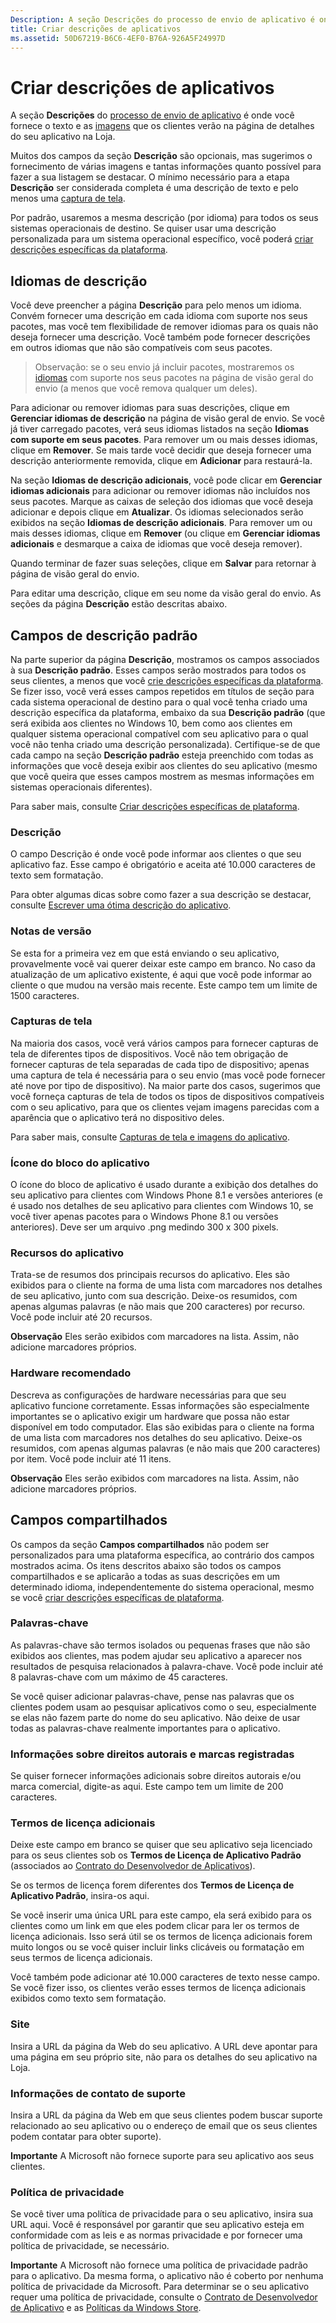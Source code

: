 ```yaml
---
Description: A seção Descrições do processo de envio de aplicativo é onde você fornece o texto e as imagens que os clientes verão na página de detalhes do seu aplicativo na Loja.
title: Criar descrições de aplicativos
ms.assetid: 50D67219-B6C6-4EF0-B76A-926A5F24997D
---
```


# Criar descrições de aplicativos


A seção **Descrições** do [processo de envio de aplicativo](app-submissions.md) é onde você fornece o texto e as [imagens](app-screenshots-and-images.md) que os clientes verão na página de detalhes do seu aplicativo na Loja.

Muitos dos campos da seção **Descrição** são opcionais, mas sugerimos o fornecimento de várias imagens e tantas informações quanto possível para fazer a sua listagem se destacar. O mínimo necessário para a etapa **Descrição** ser considerada completa é uma descrição de texto e pelo menos uma [captura de tela](app-screenshots-and-images.md).

Por padrão, usaremos a mesma descrição (por idioma) para todos os seus sistemas operacionais de destino. Se quiser usar uma descrição personalizada para um sistema operacional específico, você poderá [criar descrições específicas da plataforma](create-platform-specific-descriptions.md).

## Idiomas de descrição

Você deve preencher a página **Descrição** para pelo menos um idioma. Convém fornecer uma descrição em cada idioma com suporte nos seus pacotes, mas você tem flexibilidade de remover idiomas para os quais não deseja fornecer uma descrição. Você também pode fornecer descrições em outros idiomas que não são compatíveis com seus pacotes.

> Observação: se o seu envio já incluir pacotes, mostraremos os [idiomas](supported-languages.md) com suporte nos seus pacotes na página de visão geral do envio (a menos que você remova qualquer um deles).

Para adicionar ou remover idiomas para suas descrições, clique em **Gerenciar idiomas de descrição** na página de visão geral de envio. Se você já tiver carregado pacotes, verá seus idiomas listados na seção **Idiomas com suporte em seus pacotes**. Para remover um ou mais desses idiomas, clique em **Remover**. Se mais tarde você decidir que deseja fornecer uma descrição anteriormente removida, clique em **Adicionar** para restaurá-la.

Na seção **Idiomas de descrição adicionais**, você pode clicar em **Gerenciar idiomas adicionais** para adicionar ou remover idiomas não incluídos nos seus pacotes. Marque as caixas de seleção dos idiomas que você deseja adicionar e depois clique em **Atualizar**. Os idiomas selecionados serão exibidos na seção **Idiomas de descrição adicionais**. Para remover um ou mais desses idiomas, clique em **Remover** (ou clique em **Gerenciar idiomas adicionais** e desmarque a caixa de idiomas que você deseja remover).

Quando terminar de fazer suas seleções, clique em **Salvar** para retornar à página de visão geral do envio.

Para editar uma descrição, clique em seu nome da visão geral do envio. As seções da página **Descrição** estão descritas abaixo.

## Campos de descrição padrão


Na parte superior da página **Descrição**, mostramos os campos associados à sua **Descrição padrão**. Esses campos serão mostrados para todos os seus clientes, a menos que você [crie descrições específicas da plataforma](create-platform-specific-descriptions.md). Se fizer isso, você verá esses campos repetidos em títulos de seção para cada sistema operacional de destino para o qual você tenha criado uma descrição específica da plataforma, embaixo da sua **Descrição padrão** (que será exibida aos clientes no Windows 10, bem como aos clientes em qualquer sistema operacional compatível com seu aplicativo para o qual você não tenha criado uma descrição personalizada). Certifique-se de que cada campo na seção **Descrição padrão** esteja preenchido com todas as informações que você deseja exibir aos clientes do seu aplicativo (mesmo que você queira que esses campos mostrem as mesmas informações em sistemas operacionais diferentes).

Para saber mais, consulte [Criar descrições específicas de plataforma](create-platform-specific-descriptions.md).

### Descrição

O campo Descrição é onde você pode informar aos clientes o que seu aplicativo faz. Esse campo é obrigatório e aceita até 10.000 caracteres de texto sem formatação.

Para obter algumas dicas sobre como fazer a sua descrição se destacar, consulte [Escrever uma ótima descrição do aplicativo](write-a-great-app-description.md).

### Notas de versão

Se esta for a primeira vez em que está enviando o seu aplicativo, provavelmente você vai querer deixar este campo em branco. No caso da atualização de um aplicativo existente, é aqui que você pode informar ao cliente o que mudou na versão mais recente. Este campo tem um limite de 1500 caracteres.

### Capturas de tela

Na maioria dos casos, você verá vários campos para fornecer capturas de tela de diferentes tipos de dispositivos. Você não tem obrigação de fornecer capturas de tela separadas de cada tipo de dispositivo; apenas uma captura de tela é necessária para o seu envio (mas você pode fornecer até nove por tipo de dispositivo). Na maior parte dos casos, sugerimos que você forneça capturas de tela de todos os tipos de dispositivos compatíveis com o seu aplicativo, para que os clientes vejam imagens parecidas com a aparência que o aplicativo terá no dispositivo deles.

Para saber mais, consulte [Capturas de tela e imagens do aplicativo](app-screenshots-and-images.md).

### Ícone do bloco do aplicativo

O ícone do bloco de aplicativo é usado durante a exibição dos detalhes do seu aplicativo para clientes com Windows Phone 8.1 e versões anteriores (e é usado nos detalhes de seu aplicativo para clientes com Windows 10, se você tiver apenas pacotes para o Windows Phone 8.1 ou versões anteriores). Deve ser um arquivo .png medindo 300 x 300 pixels.

### Recursos do aplicativo

Trata-se de resumos dos principais recursos do aplicativo. Eles são exibidos para o cliente na forma de uma lista com marcadores nos detalhes de seu aplicativo, junto com sua descrição. Deixe-os resumidos, com apenas algumas palavras (e não mais que 200 caracteres) por recurso. Você pode incluir até 20 recursos.

**Observação**  Eles serão exibidos com marcadores na lista. Assim, não adicione marcadores próprios.

 

### Hardware recomendado

Descreva as configurações de hardware necessárias para que seu aplicativo funcione corretamente. Essas informações são especialmente importantes se o aplicativo exigir um hardware que possa não estar disponível em todo computador. Elas são exibidas para o cliente na forma de uma lista com marcadores nos detalhes do seu aplicativo. Deixe-os resumidos, com apenas algumas palavras (e não mais que 200 caracteres) por item. Você pode incluir até 11 itens.

**Observação**  Eles serão exibidos com marcadores na lista. Assim, não adicione marcadores próprios.

 

## Campos compartilhados


Os campos da seção **Campos compartilhados** não podem ser personalizados para uma plataforma específica, ao contrário dos campos mostrados acima. Os itens descritos abaixo são todos os campos compartilhados e se aplicarão a todas as suas descrições em um determinado idioma, independentemente do sistema operacional, mesmo se você [criar descrições específicas de plataforma](create-platform-specific-descriptions.md).

### Palavras-chave

As palavras-chave são termos isolados ou pequenas frases que não são exibidos aos clientes, mas podem ajudar seu aplicativo a aparecer nos resultados de pesquisa relacionados à palavra-chave. Você pode incluir até 8 palavras-chave com um máximo de 45 caracteres.

Se você quiser adicionar palavras-chave, pense nas palavras que os clientes podem usam ao pesquisar aplicativos como o seu, especialmente se elas não fazem parte do nome do seu aplicativo. Não deixe de usar todas as palavras-chave realmente importantes para o aplicativo.

### Informações sobre direitos autorais e marcas registradas

Se quiser fornecer informações adicionais sobre direitos autorais e/ou marca comercial, digite-as aqui. Este campo tem um limite de 200 caracteres.

### Termos de licença adicionais

Deixe este campo em branco se quiser que seu aplicativo seja licenciado para os seus clientes sob os **Termos de Licença de Aplicativo Padrão** (associados ao [Contrato do Desenvolvedor de Aplicativos](https://msdn.microsoft.com/library/windows/apps/hh694058)).

Se os termos de licença forem diferentes dos **Termos de Licença de Aplicativo Padrão**, insira-os aqui.

Se você inserir uma única URL para este campo, ela será exibido para os clientes como um link em que eles podem clicar para ler os termos de licença adicionais. Isso será útil se os termos de licença adicionais forem muito longos ou se você quiser incluir links clicáveis ou formatação em seus termos de licença adicionais.

Você também pode adicionar até 10.000 caracteres de texto nesse campo. Se você fizer isso, os clientes verão esses termos de licença adicionais exibidos como texto sem formatação.

### Site

Insira a URL da página da Web do seu aplicativo. A URL deve apontar para uma página em seu próprio site, não para os detalhes do seu aplicativo na Loja.

### Informações de contato de suporte

Insira a URL da página da Web em que seus clientes podem buscar suporte relacionado ao seu aplicativo ou o endereço de email que os seus clientes podem contatar para obter suporte).

**Importante**  A Microsoft não fornece suporte para seu aplicativo aos seus clientes.

 

### Política de privacidade

Se você tiver uma política de privacidade para o seu aplicativo, insira sua URL aqui. Você é responsável por garantir que seu aplicativo esteja em conformidade com as leis e as normas privacidade e por fornecer uma política de privacidade, se necessário.

**Importante**  A Microsoft não fornece uma política de privacidade padrão para o aplicativo. Da mesma forma, o aplicativo não é coberto por nenhuma política de privacidade da Microsoft. Para determinar se o seu aplicativo requer uma política de privacidade, consulte o [Contrato de Desenvolvedor de Aplicativo](https://msdn.microsoft.com/library/windows/apps/hh694058) e as [Políticas da Windows Store](https://msdn.microsoft.com/en-us/library/windows/apps/dn764944.aspx#pol_10_5_1).


<!--HONumber=Mar16_HO5-->



